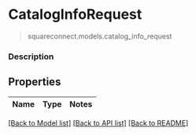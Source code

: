 # CatalogInfoRequest
> squareconnect.models.catalog_info_request

### Description



## Properties
Name | Type | Notes
------------ | ------------- | -------------

[[Back to Model list]](../README.md#documentation-for-models) [[Back to API list]](../README.md#documentation-for-api-endpoints) [[Back to README]](../README.md)


